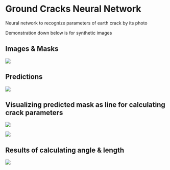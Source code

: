 # Ground Cracks Neural Network

Neural network to recognize parameters of earth crack by its photo

Demonstration down below is for synthetic images

## Images & Masks

![](https://user-images.githubusercontent.com/44488666/157808236-f644c027-2c02-4a58-829f-0829543516fb.png)

## Predictions

![](https://user-images.githubusercontent.com/44488666/157808480-26920f91-e7be-45ae-b88c-57dcb1791169.png)

## Visualizing predicted mask as line for calculating crack parameters

![](https://user-images.githubusercontent.com/44488666/157808474-60f4c776-2f2a-42fb-8292-d6d63ca0e5df.png)

![](https://user-images.githubusercontent.com/44488666/157808478-8c293f10-e930-4f82-be8a-31a6a68fc414.png)

## Results of calculating angle & length

![](https://user-images.githubusercontent.com/44488666/157808476-b6d3356a-f2aa-4438-b529-0ae8986f369f.png)
